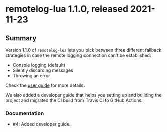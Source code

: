# remotelog-lua 1.1.0, released 2021-11-23

## Summary

Version 1.1.0 of `remotelog-lua` lets you pick between three different fallback strategies in case the remote logging connection can't be established:

* Console logging (default)
* Silently discarding messages
* Throwing an error

Check the [user guide](doc/user_guide/user_guide.md) for more details.

We also added a developer guide that helps you setting up and building the project and migrated the CI build from Travis CI to GitHub Actions.

### Documentation

* #4: Added developer guide.